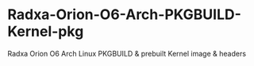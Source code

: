 # Radxa-Orion-O6-Arch-PKGBUILD-Kernel-pkg
Radxa Orion O6 Arch Linux PKGBUILD &amp; prebuilt Kernel image &amp; headers
